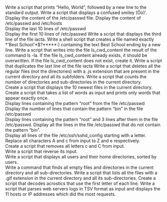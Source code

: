Write a script that prints “Hello, World”, followed by a new line to the standard output.
 Write a script that displays a confused smiley (Ôo)'.
 Display the content of the /etc/passwd file. 
 Display the content of /etc/passwd and /etc/hosts  
 Display the last 10 lines of /etc/passwd  
 Display the first 10 lines of /etc/passwd 
 Write a script that displays the third line of the file iacta. 
 Write a shell script that creates a file named exactly \*\'Best School\'\*$\?\*\*\*\*\*:) containing the text Best School ending by a new line. 
  Write a script that writes into the file ls_cwd_content the result of the command ls -la. If the file ls_cwd_content already exists, it should be overwritten. If the file ls_cwd_content does not exist, create it. 
 Write a script that duplicates the last line of the file iacta 
 Write a script that deletes all the regular files (not the directories) with a .js extension that are present in the current directory and all its subfolders. 
 Write a script that counts the number of directories and sub-directories in the current directory.  
 Create a script that displays the 10 newest files in the current directory.  
 Create a script that takes a list of words as input and prints only words that appear exactly once.  
 Display lines containing the pattern “root” from the file /etc/passwd  
 Display the number of lines that contain the pattern “bin” in the file /etc/passwd  
 Display lines containing the pattern “root” and 3 lines after them in the file /etc/passwd. 
 Display all the lines in the file /etc/passwd that do not contain the pattern “bin”.  
 Display all lines of the file /etc/ssh/sshd_config starting with a letter.  
  Replace all characters A and c from input to Z and e respectively.  
 Create a script that removes all letters c and C from input.  
 Write a script that reverse its input.  
 Write a script that displays all users and their home directories, sorted by users.  
 Write a command that finds all empty files and directories in the current directory and all sub-directories. 
 Write a script that lists all the files with a .gif extension in the current directory and all its sub-directories. 
 Create a script that decodes acrostics that use the first letter of each line. 
 Write a script that parses web servers logs in TSV format as input and displays the 11 hosts or IP addresses which did the most requests. 
